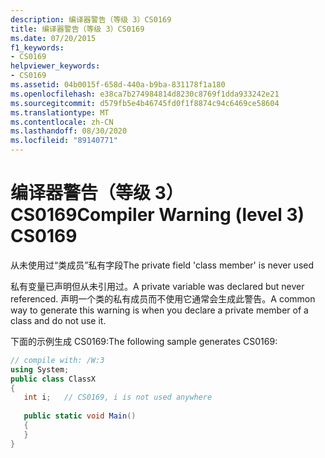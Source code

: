 ```yaml
---
description: 编译器警告（等级 3）CS0169
title: 编译器警告（等级 3）CS0169
ms.date: 07/20/2015
f1_keywords:
- CS0169
helpviewer_keywords:
- CS0169
ms.assetid: 04b0015f-658d-440a-b9ba-831178f1a180
ms.openlocfilehash: e38ca7b274984814d8230c8769f1dda933242e21
ms.sourcegitcommit: d579fb5e4b46745fd0f1f8874c94c6469ce58604
ms.translationtype: MT
ms.contentlocale: zh-CN
ms.lasthandoff: 08/30/2020
ms.locfileid: "89140771"
---
```

# <a name="compiler-warning-level-3-cs0169"></a><span data-ttu-id="74eb9-103">编译器警告（等级 3）CS0169</span><span class="sxs-lookup"><span data-stu-id="74eb9-103">Compiler Warning (level 3) CS0169</span></span>
<span data-ttu-id="74eb9-104">从未使用过“类成员”私有字段</span><span class="sxs-lookup"><span data-stu-id="74eb9-104">The private field 'class member' is never used</span></span>  
  
 <span data-ttu-id="74eb9-105">私有变量已声明但从未引用过。</span><span class="sxs-lookup"><span data-stu-id="74eb9-105">A private variable was declared but never referenced.</span></span> <span data-ttu-id="74eb9-106">声明一个类的私有成员而不使用它通常会生成此警告。</span><span class="sxs-lookup"><span data-stu-id="74eb9-106">A common way to generate this warning is when you declare a private member of a class and do not use it.</span></span>  
  
 <span data-ttu-id="74eb9-107">下面的示例生成 CS0169:</span><span class="sxs-lookup"><span data-stu-id="74eb9-107">The following sample generates CS0169:</span></span>  
  
```csharp  
// compile with: /W:3  
using System;  
public class ClassX  
{  
   int i;   // CS0169, i is not used anywhere  
  
   public static void Main()  
   {  
   }  
}  
```
